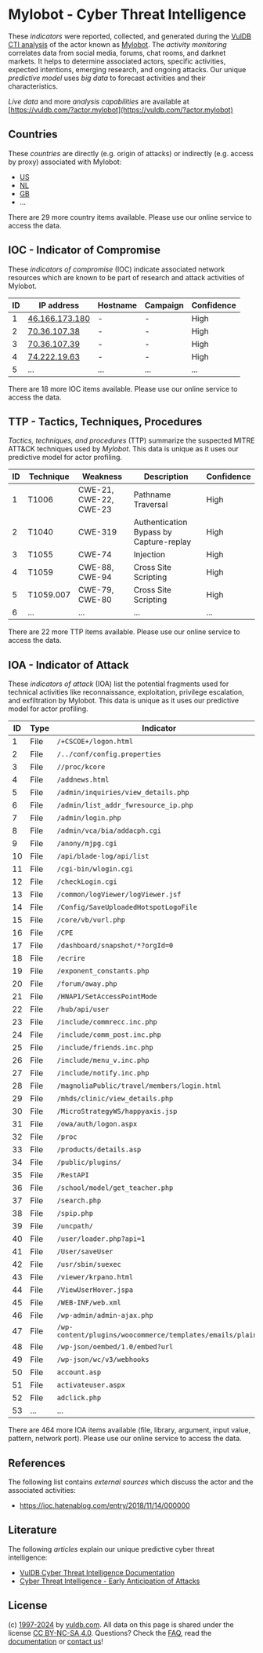 # Mylobot - Cyber Threat Intelligence

These _indicators_ were reported, collected, and generated during the [VulDB CTI analysis](https://vuldb.com/?kb.cti) of the actor known as [Mylobot](https://vuldb.com/?actor.mylobot). The _activity monitoring_ correlates data from social media, forums, chat rooms, and darknet markets. It helps to determine associated actors, specific activities, expected intentions, emerging research, and ongoing attacks. Our unique _predictive model_ uses _big data_ to forecast activities and their characteristics.

_Live data_ and more _analysis capabilities_ are available at [https://vuldb.com/?actor.mylobot](https://vuldb.com/?actor.mylobot)

## Countries

These _countries_ are directly (e.g. origin of attacks) or indirectly (e.g. access by proxy) associated with Mylobot:

* [US](https://vuldb.com/?country.us)
* [NL](https://vuldb.com/?country.nl)
* [GB](https://vuldb.com/?country.gb)
* ...

There are 29 more country items available. Please use our online service to access the data.

## IOC - Indicator of Compromise

These _indicators of compromise_ (IOC) indicate associated network resources which are known to be part of research and attack activities of Mylobot.

ID | IP address | Hostname | Campaign | Confidence
-- | ---------- | -------- | -------- | ----------
1 | [46.166.173.180](https://vuldb.com/?ip.46.166.173.180) | - | - | High
2 | [70.36.107.38](https://vuldb.com/?ip.70.36.107.38) | - | - | High
3 | [70.36.107.39](https://vuldb.com/?ip.70.36.107.39) | - | - | High
4 | [74.222.19.63](https://vuldb.com/?ip.74.222.19.63) | - | - | High
5 | ... | ... | ... | ...

There are 18 more IOC items available. Please use our online service to access the data.

## TTP - Tactics, Techniques, Procedures

_Tactics, techniques, and procedures_ (TTP) summarize the suspected MITRE ATT&CK techniques used by _Mylobot_. This data is unique as it uses our predictive model for actor profiling.

ID | Technique | Weakness | Description | Confidence
-- | --------- | -------- | ----------- | ----------
1 | T1006 | CWE-21, CWE-22, CWE-23 | Pathname Traversal | High
2 | T1040 | CWE-319 | Authentication Bypass by Capture-replay | High
3 | T1055 | CWE-74 | Injection | High
4 | T1059 | CWE-88, CWE-94 | Cross Site Scripting | High
5 | T1059.007 | CWE-79, CWE-80 | Cross Site Scripting | High
6 | ... | ... | ... | ...

There are 22 more TTP items available. Please use our online service to access the data.

## IOA - Indicator of Attack

These _indicators of attack_ (IOA) list the potential fragments used for technical activities like reconnaissance, exploitation, privilege escalation, and exfiltration by Mylobot. This data is unique as it uses our predictive model for actor profiling.

ID | Type | Indicator | Confidence
-- | ---- | --------- | ----------
1 | File | `/+CSCOE+/logon.html` | High
2 | File | `/../conf/config.properties` | High
3 | File | `//proc/kcore` | Medium
4 | File | `/addnews.html` | High
5 | File | `/admin/inquiries/view_details.php` | High
6 | File | `/admin/list_addr_fwresource_ip.php` | High
7 | File | `/admin/login.php` | High
8 | File | `/admin/vca/bia/addacph.cgi` | High
9 | File | `/anony/mjpg.cgi` | High
10 | File | `/api/blade-log/api/list` | High
11 | File | `/cgi-bin/wlogin.cgi` | High
12 | File | `/checkLogin.cgi` | High
13 | File | `/common/logViewer/logViewer.jsf` | High
14 | File | `/Config/SaveUploadedHotspotLogoFile` | High
15 | File | `/core/vb/vurl.php` | High
16 | File | `/CPE` | Low
17 | File | `/dashboard/snapshot/*?orgId=0` | High
18 | File | `/ecrire` | Low
19 | File | `/exponent_constants.php` | High
20 | File | `/forum/away.php` | High
21 | File | `/HNAP1/SetAccessPointMode` | High
22 | File | `/hub/api/user` | High
23 | File | `/include/commrecc.inc.php` | High
24 | File | `/include/comm_post.inc.php` | High
25 | File | `/include/friends.inc.php` | High
26 | File | `/include/menu_v.inc.php` | High
27 | File | `/include/notify.inc.php` | High
28 | File | `/magnoliaPublic/travel/members/login.html` | High
29 | File | `/mhds/clinic/view_details.php` | High
30 | File | `/MicroStrategyWS/happyaxis.jsp` | High
31 | File | `/owa/auth/logon.aspx` | High
32 | File | `/proc` | Low
33 | File | `/products/details.asp` | High
34 | File | `/public/plugins/` | High
35 | File | `/RestAPI` | Medium
36 | File | `/school/model/get_teacher.php` | High
37 | File | `/search.php` | Medium
38 | File | `/spip.php` | Medium
39 | File | `/uncpath/` | Medium
40 | File | `/user/loader.php?api=1` | High
41 | File | `/User/saveUser` | High
42 | File | `/usr/sbin/suexec` | High
43 | File | `/viewer/krpano.html` | High
44 | File | `/ViewUserHover.jspa` | High
45 | File | `/WEB-INF/web.xml` | High
46 | File | `/wp-admin/admin-ajax.php` | High
47 | File | `/wp-content/plugins/woocommerce/templates/emails/plain/` | High
48 | File | `/wp-json/oembed/1.0/embed?url` | High
49 | File | `/wp-json/wc/v3/webhooks` | High
50 | File | `account.asp` | Medium
51 | File | `activateuser.aspx` | High
52 | File | `adclick.php` | Medium
53 | ... | ... | ...

There are 464 more IOA items available (file, library, argument, input value, pattern, network port). Please use our online service to access the data.

## References

The following list contains _external sources_ which discuss the actor and the associated activities:

* https://ioc.hatenablog.com/entry/2018/11/14/000000

## Literature

The following _articles_ explain our unique predictive cyber threat intelligence:

* [VulDB Cyber Threat Intelligence Documentation](https://vuldb.com/?kb.cti)
* [Cyber Threat Intelligence - Early Anticipation of Attacks](https://www.scip.ch/en/?labs.20201022)

## License

(c) [1997-2024](https://vuldb.com/?kb.changelog) by [vuldb.com](https://vuldb.com/?kb.about). All data on this page is shared under the license [CC BY-NC-SA 4.0](https://creativecommons.org/licenses/by-nc-sa/4.0/). Questions? Check the [FAQ](https://vuldb.com/?kb.faq), read the [documentation](https://vuldb.com/?kb) or [contact us](https://vuldb.com/?contact)!
